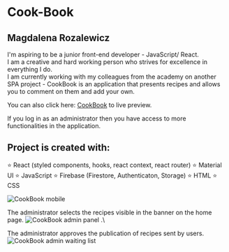 # Cook-Book
## Magdalena Rozalewicz
I'm aspiring to be a junior front-end developer - JavaScript/ React. \
I am a creative and hard working person who strives for excellence in everything I do. \
I am currently working with my colleagues from the academy on another SPA project - CookBook is an application that presents recipes and allows you to comment on them and add your own.

 You can also click here:  [CookBook](https://infoshareacademy.github.io/jfdzr7-team-devs/)  to live preview.
 
 If you log in as an administrator then you have access to more functionalities in the application.

 
## Project is created with:
⭐ React (styled components, hooks, react context, react router)
⭐ Material UI
⭐ JavaScript
⭐ Firebase (Firestore, Authenticaton, Storage)
⭐ HTML
⭐ CSS

![CookBook mobile](https://user-images.githubusercontent.com/100789535/195333030-9a100d68-2555-4100-9169-9083acbed6e2.png) 

The administrator selects the recipes visible in the banner on the home page.
![CookBook admin panel](https://user-images.githubusercontent.com/100789535/195802213-95607069-57f0-46ec-a948-405cc4b87f10.png) .\

The administrator approves the publication of recipes sent by users. \
![CookBook admin waiting list](https://user-images.githubusercontent.com/100789535/195802309-96b32518-d532-4013-960a-9daf1e2862d3.png)
